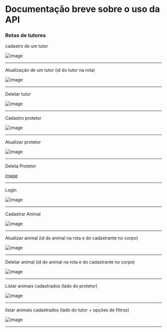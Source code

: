 <h1>Documentação breve sobre o uso da API</h1>

<h3>Rotas de tutores</h3>

<p>cadastro de um tutor</p>

![image](https://github.com/user-attachments/assets/2a2fe615-8ecd-4547-9609-84236df8104c)
<hr>

<p>Atualização de um tutor (id do tutor na rota)</p>

![image](https://github.com/user-attachments/assets/c50a374b-a0db-4e70-8e6f-7df151ca5f86)
<hr>

<p>Deletar tutor</p>

![image](https://github.com/user-attachments/assets/a37118fb-b22e-40e4-ac11-0788939e0ded)
<hr>

<p>Cadastro protetor</p>

![image](https://github.com/user-attachments/assets/50207090-fa74-4955-b40c-32a50ac3d3d2)
<hr>

<p>Atualizar protetor</p>

![image](https://github.com/user-attachments/assets/4a1cab7f-faf8-4db1-9e48-196662db3d13)
<hr>

<p>Deleta Protetor</p>

[image](https://github.com/user-attachments/assets/e36f2878-87cb-463f-aef4-7a6355239d67)
<hr>

<p>Login</p>

![image](https://github.com/user-attachments/assets/6f5ce255-d09e-4f0f-a46b-46030b8cdc85)
<hr>

<p>Cadastrar Animal</p>

![image](https://github.com/user-attachments/assets/8a83bb3b-38f5-4241-837a-597d899aa2f5)
<hr>

<p>Atualizar animal (id do animal na rota e do cadastrante no corpo)</p>

![image](https://github.com/user-attachments/assets/9c218f30-0e1a-4dbc-87fb-d20c2cb741b4)
<hr>

<p>Deletar animal (id do animal na rota e do cadastrante no corpo)</p>

![image](https://github.com/user-attachments/assets/1533f895-0893-4ee3-97a2-24a55d75710b)
<hr

<p>Listar animais cadastrados (lado do protetor)</p>

![image](https://github.com/user-attachments/assets/78616494-e8c5-4257-853d-0a9315daf673)
<hr>

<p>listar animais cadastrados (lado do tutor + opções de filtros)</p>

![image](https://github.com/user-attachments/assets/821eb534-fa3c-4595-8089-f5c714e8c867)
<hr>










